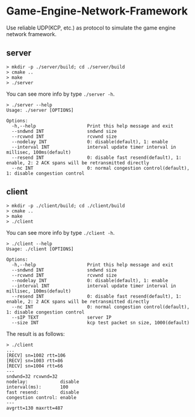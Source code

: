 # Game-Engine-Network-Framework
Use reliable UDP(KCP, etc.) as protocol to simulate the game engine network framework.

## server
```shell
> mkdir -p ./server/build; cd ./server/build
> cmake ..
> make
> ./server
```
You can see more info by type `./server -h`.
```shell
> ./server --help
Usage: ./server [OPTIONS]

Options:
  -h,--help                   Print this help message and exit
  --sndwnd INT                sndwnd size
  --rcvwnd INT                rcvwnd size
  --nodelay INT               0: disable(default), 1: enable
  --interval INT              interval update timer interval in millisec, 100ms(default)
  --resend INT                0: disable fast resend(default), 1: enable, 2: 2 ACK spans will be retransmitted directly
  --nc INT                    0: normal congestion control(default), 1: disable congestion control
```
## client
```shell
> mkdir -p ./client/build; cd ./client/build
> cmake ..
> make
> ./client
```
You can see more info by type `./client -h`.
```shell
> ./client --help
Usage: ./client [OPTIONS]

Options:
  -h,--help                   Print this help message and exit
  --sndwnd INT                sndwnd size
  --rcvwnd INT                rcvwnd size
  --nodelay INT               0: disable(default), 1: enable
  --interval INT              interval update timer interval in millisec, 100ms(default)
  --resend INT                0: disable fast resend(default), 1: enable, 2: 2 ACK spans will be retransmitted directly
  --nc INT                    0: normal congestion control(default), 1: disable congestion control
  --sIP TEXT                  server IP
  --size INT                  kcp test packet sn size, 1000(default)
```
The result is as follows:
```shell
> ./client
...
[RECV] sn=1002 rtt=106
[RECV] sn=1003 rtt=86
[RECV] sn=1004 rtt=66
---
sndwnd=32 rcvwnd=32
nodelay:            disable
interval(ms):       100
fast resend:        disable
congestion control: enable
---
avgrtt=130 maxrtt=487
```